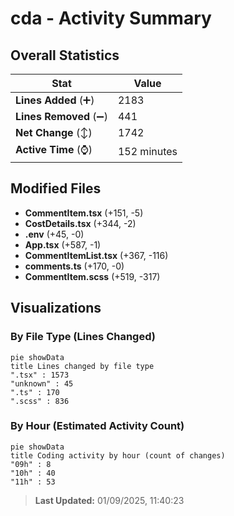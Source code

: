 # cda - Activity Summary 

## Overall Statistics

| Stat                   | Value                                                             |
| ---------------------- | ----------------------------------------------------------------- |
| **Lines Added** (➕)   | 2183                                          |
| **Lines Removed** (➖) | 441                                        |
| **Net Change** (↕)    | 1742                |
| **Active Time** (⌚)   | 152 minutes |


## Modified Files
- **CommentItem.tsx** (+151, -5)
- **CostDetails.tsx** (+344, -2)
- **.env** (+45, -0)
- **App.tsx** (+587, -1)
- **CommentItemList.tsx** (+367, -116)
- **comments.ts** (+170, -0)
- **CommentItem.scss** (+519, -317)

## Visualizations

### By File Type (Lines Changed)

```mermaid
pie showData
title Lines changed by file type
".tsx" : 1573
"unknown" : 45
".ts" : 170
".scss" : 836
```

### By Hour (Estimated Activity Count)

```mermaid
pie showData
title Coding activity by hour (count of changes)
"09h" : 8
"10h" : 40
"11h" : 53
```


> **Last Updated:** 01/09/2025, 11:40:23